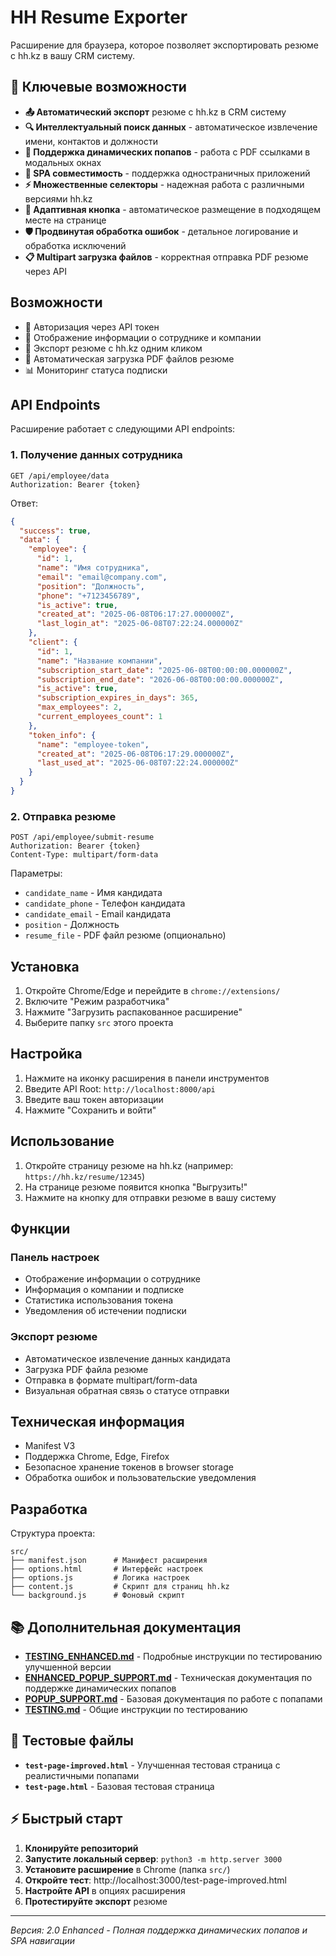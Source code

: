 # HH Resume Exporter

Расширение для браузера, которое позволяет экспортировать резюме с hh.kz в вашу CRM систему.

## 🚀 Ключевые возможности

- **📤 Автоматический экспорт** резюме с hh.kz в CRM систему
- **🔍 Интеллектуальный поиск данных** - автоматическое извлечение имени, контактов и должности
- **📱 Поддержка динамических попапов** - работа с PDF ссылками в модальных окнах
- **🔄 SPA совместимость** - поддержка одностраничных приложений
- **⚡ Множественные селекторы** - надежная работа с различными версиями hh.kz
- **🎯 Адаптивная кнопка** - автоматическое размещение в подходящем месте на странице
- **🛡️ Продвинутая обработка ошибок** - детальное логирование и обработка исключений
- **📋 Multipart загрузка файлов** - корректная отправка PDF резюме через API

## Возможности

- 🔐 Авторизация через API токен
- 👤 Отображение информации о сотруднике и компании
- 📄 Экспорт резюме с hh.kz одним кликом
- 📎 Автоматическая загрузка PDF файлов резюме
- 📊 Мониторинг статуса подписки

## API Endpoints

Расширение работает с следующими API endpoints:

### 1. Получение данных сотрудника

```
GET /api/employee/data
Authorization: Bearer {token}
```

Ответ:

```json
{
  "success": true,
  "data": {
    "employee": {
      "id": 1,
      "name": "Имя сотрудника",
      "email": "email@company.com",
      "position": "Должность",
      "phone": "+7123456789",
      "is_active": true,
      "created_at": "2025-06-08T06:17:27.000000Z",
      "last_login_at": "2025-06-08T07:22:24.000000Z"
    },
    "client": {
      "id": 1,
      "name": "Название компании",
      "subscription_start_date": "2025-06-08T00:00:00.000000Z",
      "subscription_end_date": "2026-06-08T00:00:00.000000Z",
      "is_active": true,
      "subscription_expires_in_days": 365,
      "max_employees": 2,
      "current_employees_count": 1
    },
    "token_info": {
      "name": "employee-token",
      "created_at": "2025-06-08T06:17:29.000000Z",
      "last_used_at": "2025-06-08T07:22:24.000000Z"
    }
  }
}
```

### 2. Отправка резюме

```
POST /api/employee/submit-resume
Authorization: Bearer {token}
Content-Type: multipart/form-data
```

Параметры:

- `candidate_name` - Имя кандидата
- `candidate_phone` - Телефон кандидата
- `candidate_email` - Email кандидата
- `position` - Должность
- `resume_file` - PDF файл резюме (опционально)

## Установка

1. Откройте Chrome/Edge и перейдите в `chrome://extensions/`
2. Включите "Режим разработчика"
3. Нажмите "Загрузить распакованное расширение"
4. Выберите папку `src` этого проекта

## Настройка

1. Нажмите на иконку расширения в панели инструментов
2. Введите API Root: `http://localhost:8000/api`
3. Введите ваш токен авторизации
4. Нажмите "Сохранить и войти"

## Использование

1. Откройте страницу резюме на hh.kz (например: `https://hh.kz/resume/12345`)
2. На странице резюме появится кнопка "Выгрузить!"
3. Нажмите на кнопку для отправки резюме в вашу систему

## Функции

### Панель настроек

- Отображение информации о сотруднике
- Информация о компании и подписке
- Статистика использования токена
- Уведомления об истечении подписки

### Экспорт резюме

- Автоматическое извлечение данных кандидата
- Загрузка PDF файла резюме
- Отправка в формате multipart/form-data
- Визуальная обратная связь о статусе отправки

## Техническая информация

- Manifest V3
- Поддержка Chrome, Edge, Firefox
- Безопасное хранение токенов в browser storage
- Обработка ошибок и пользовательские уведомления

## Разработка

Структура проекта:

```
src/
├── manifest.json      # Манифест расширения
├── options.html       # Интерфейс настроек
├── options.js         # Логика настроек
├── content.js         # Скрипт для страниц hh.kz
└── background.js      # Фоновый скрипт
```

## 📚 Дополнительная документация

- **[TESTING_ENHANCED.md](TESTING_ENHANCED.md)** - Подробные инструкции по тестированию улучшенной версии
- **[ENHANCED_POPUP_SUPPORT.md](ENHANCED_POPUP_SUPPORT.md)** - Техническая документация по поддержке динамических попапов
- **[POPUP_SUPPORT.md](POPUP_SUPPORT.md)** - Базовая документация по работе с попапами
- **[TESTING.md](TESTING.md)** - Общие инструкции по тестированию

## 🧪 Тестовые файлы

- **`test-page-improved.html`** - Улучшенная тестовая страница с реалистичными попапами
- **`test-page.html`** - Базовая тестовая страница

## ⚡ Быстрый старт

1. **Клонируйте репозиторий**
2. **Запустите локальный сервер**: `python3 -m http.server 3000`
3. **Установите расширение** в Chrome (папка `src/`)
4. **Откройте тест**: http://localhost:3000/test-page-improved.html
5. **Настройте API** в опциях расширения
6. **Протестируйте экспорт** резюме

---

_Версия: 2.0 Enhanced - Полная поддержка динамических попапов и SPA навигации_
